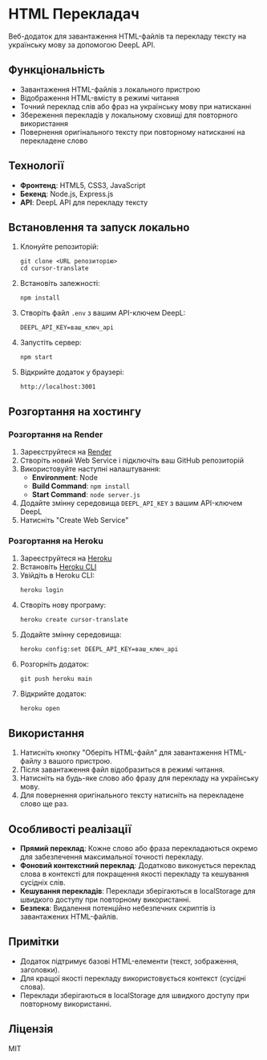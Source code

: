 # HTML Перекладач

Веб-додаток для завантаження HTML-файлів та перекладу тексту на українську мову за допомогою DeepL API.

## Функціональність

- Завантаження HTML-файлів з локального пристрою
- Відображення HTML-вмісту в режимі читання
- Точний переклад слів або фраз на українську мову при натисканні
- Збереження перекладів у локальному сховищі для повторного використання
- Повернення оригінального тексту при повторному натисканні на перекладене слово

## Технології

- **Фронтенд**: HTML5, CSS3, JavaScript
- **Бекенд**: Node.js, Express.js
- **API**: DeepL API для перекладу тексту

## Встановлення та запуск локально

1. Клонуйте репозиторій:
   ```
   git clone <URL репозиторію>
   cd cursor-translate
   ```

2. Встановіть залежності:
   ```
   npm install
   ```

3. Створіть файл `.env` з вашим API-ключем DeepL:
   ```
   DEEPL_API_KEY=ваш_ключ_api
   ```

4. Запустіть сервер:
   ```
   npm start
   ```

5. Відкрийте додаток у браузері:
   ```
   http://localhost:3001
   ```

## Розгортання на хостингу

### Розгортання на Render

1. Зареєструйтеся на [Render](https://render.com/)
2. Створіть новий Web Service і підключіть ваш GitHub репозиторій
3. Використовуйте наступні налаштування:
   - **Environment**: Node
   - **Build Command**: `npm install`
   - **Start Command**: `node server.js`
4. Додайте змінну середовища `DEEPL_API_KEY` з вашим API-ключем DeepL
5. Натисніть "Create Web Service"

### Розгортання на Heroku

1. Зареєструйтеся на [Heroku](https://www.heroku.com/)
2. Встановіть [Heroku CLI](https://devcenter.heroku.com/articles/heroku-cli)
3. Увійдіть в Heroku CLI:
   ```
   heroku login
   ```
4. Створіть нову програму:
   ```
   heroku create cursor-translate
   ```
5. Додайте змінну середовища:
   ```
   heroku config:set DEEPL_API_KEY=ваш_ключ_api
   ```
6. Розгорніть додаток:
   ```
   git push heroku main
   ```
7. Відкрийте додаток:
   ```
   heroku open
   ```

## Використання

1. Натисніть кнопку "Оберіть HTML-файл" для завантаження HTML-файлу з вашого пристрою.
2. Після завантаження файл відобразиться в режимі читання.
3. Натисніть на будь-яке слово або фразу для перекладу на українську мову.
4. Для повернення оригінального тексту натисніть на перекладене слово ще раз.

## Особливості реалізації

- **Прямий переклад**: Кожне слово або фраза перекладаються окремо для забезпечення максимальної точності перекладу.
- **Фоновий контекстний переклад**: Додатково виконується переклад слова в контексті для покращення якості перекладу та кешування сусідніх слів.
- **Кешування перекладів**: Переклади зберігаються в localStorage для швидкого доступу при повторному використанні.
- **Безпека**: Видалення потенційно небезпечних скриптів із завантажених HTML-файлів.

## Примітки

- Додаток підтримує базові HTML-елементи (текст, зображення, заголовки).
- Для кращої якості перекладу використовується контекст (сусідні слова).
- Переклади зберігаються в localStorage для швидкого доступу при повторному використанні.

## Ліцензія

MIT 